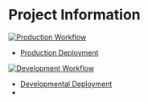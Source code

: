# Project Information

[![Production Workflow](https://github.com/jc2476/jctravelsite/actions/workflows/prod.yml/badge.svg)](https://github.com/jc2476/jctravelsite/actions/workflows/prod.yml)

* [Production Deployment](https://jctravelsite-prod.herokuapp.com/)


[![Development Workflow](https://github.com/jc2476/jctravelsite/actions/workflows/dev.yml/badge.svg)](https://github.com/jc2476/jctravelsite/actions/workflows/dev.yml)

* [Developmental Deployment](https://jctravelsite-dev.herokuapp.com/)
*  
